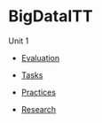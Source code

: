 # BigDataITT

Unit 1

- [Evaluation](https://github.com/ErwinHoward/BigDataITT/blob/Unit-1/Evaluation/README.md)

- [Tasks](https://github.com/ErwinHoward/BigDataITT/blob/Unit-1/Homeworks/README.md)

- [Practices](https://github.com/ErwinHoward/BigDataITT/blob/Unit-1/Practices/README.md)

- [Research](https://github.com/ErwinHoward/BigDataITT/blob/Unit-1/Research/README.md)
